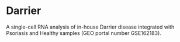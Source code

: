 # Darrier
A single-cell RNA analysis of in-house Darrier disease integrated with Psoriasis and Healthy samples (GEO portal number GSE162183). 
